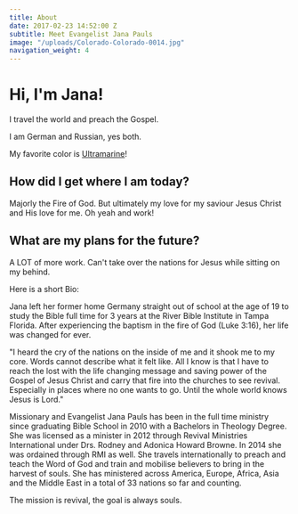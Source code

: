 ```yaml
---
title: About
date: 2017-02-23 14:52:00 Z
subtitle: Meet Evangelist Jana Pauls
image: "/uploads/Colorado-Colorado-0014.jpg"
navigation_weight: 4
---
```


# Hi, I'm Jana!

I travel the world and preach the Gospel.

I am German and Russian, yes both.

My favorite color is [Ultramarine](https://en.wikipedia.org/wiki/Ultramarine)!

## How did I get where I am today?

Majorly the Fire of God. But ultimately my love for my saviour Jesus Christ and His love for me.
Oh yeah and work!

## What are my plans for the future?

A LOT of more work. Can't take over the nations for Jesus while sitting on my behind.   

Here is a short Bio:

Jana left her former home Germany straight out of school at the age of 19 to study the Bible full time for 3 years at the River Bible Institute in Tampa Florida. After experiencing the baptism in the fire of God (Luke 3:16), her life was changed for ever.

"I heard the cry of the nations on the inside of me and it shook me to my core. Words cannot describe what it felt like. All I know is that I have to reach the lost with the life changing message and saving power of the Gospel of Jesus Christ and carry that fire into the churches to see revival. Especially in places where no one wants to go. Until the whole world knows Jesus is Lord."

Missionary and Evangelist Jana Pauls has been in the full time ministry since graduating Bible School in 2010 with a Bachelors in Theology Degree. 
She was licensed as a minister in 2012 through Revival Ministries International under Drs. Rodney and Adonica Howard Browne. 
In 2014 she was ordained through RMI as well.
She travels internationally to preach and teach the Word of God and train and mobilise believers to bring in the harvest of souls. 
She has ministered across America, Europe, Africa, Asia and the Middle East in a total of 33 nations so far and counting.

The mission is revival, the goal is always souls.